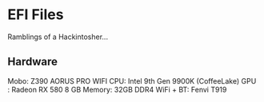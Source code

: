 # EFI Files

Ramblings of a Hackintosher...

## Hardware

Mobo: Z390 AORUS PRO WIFI
CPU: Intel 9th Gen 9900K (CoffeeLake)
GPU : Radeon RX 580 8 GB
Memory: 32GB DDR4
WiFi + BT: Fenvi T919
